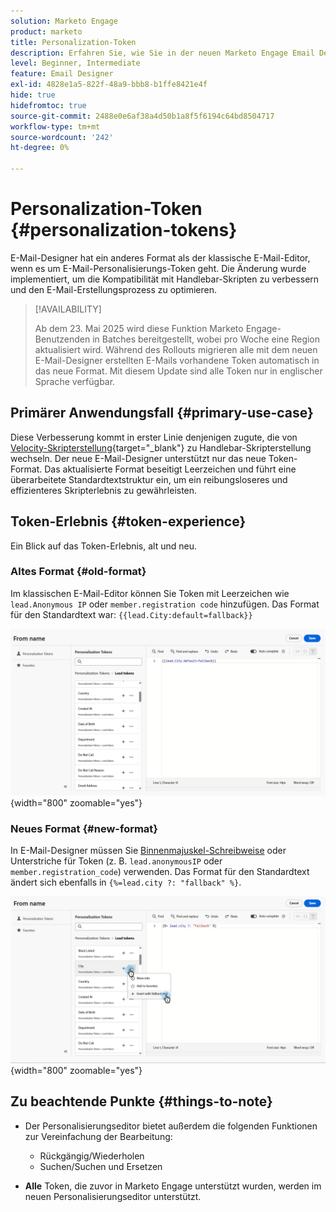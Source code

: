 ```yaml
---
solution: Marketo Engage
product: marketo
title: Personalization-Token
description: Erfahren Sie, wie Sie in der neuen Marketo Engage Email Designer Personalisierungs-Token verwenden.
level: Beginner, Intermediate
feature: Email Designer
exl-id: 4828e1a5-822f-48a9-bbb8-b1ffe8421e4f
hide: true
hidefromtoc: true
source-git-commit: 2488e0e6af38a4d50b1a8f5f6194c64bd8504717
workflow-type: tm+mt
source-wordcount: '242'
ht-degree: 0%

---
```


# Personalization-Token {#personalization-tokens}

E-Mail-Designer hat ein anderes Format als der klassische E-Mail-Editor, wenn es um E-Mail-Personalisierungs-Token geht. Die Änderung wurde implementiert, um die Kompatibilität mit Handlebar-Skripten zu verbessern und den E-Mail-Erstellungsprozess zu optimieren.

>[!AVAILABILITY]
>
>Ab dem 23. Mai 2025 wird diese Funktion Marketo Engage-Benutzenden in Batches bereitgestellt, wobei pro Woche eine Region aktualisiert wird. Während des Rollouts migrieren alle mit dem neuen E-Mail-Designer erstellten E-Mails vorhandene Token automatisch in das neue Format. Mit diesem Update sind alle Token nur in englischer Sprache verfügbar.

## Primärer Anwendungsfall {#primary-use-case}

Diese Verbesserung kommt in erster Linie denjenigen zugute, die von [Velocity-Skripterstellung](https://experienceleague.adobe.com/en/docs/marketo-developer/marketo/email-scripting){target="_blank"} zu Handlebar-Skripterstellung wechseln. Der neue E-Mail-Designer unterstützt nur das neue Token-Format. Das aktualisierte Format beseitigt Leerzeichen und führt eine überarbeitete Standardtextstruktur ein, um ein reibungsloseres und effizienteres Skripterlebnis zu gewährleisten.

## Token-Erlebnis {#token-experience}

Ein Blick auf das Token-Erlebnis, alt und neu.

### Altes Format {#old-format}

Im klassischen E-Mail-Editor können Sie Token mit Leerzeichen wie `lead.Anonymous IP` oder `member.registration code` hinzufügen. Das Format für den Standardtext war: `{{lead.City:default=fallback}}`

![](assets/personalization-tokens-1.png){width="800" zoomable="yes"}

### Neues Format {#new-format}

In E-Mail-Designer müssen Sie [Binnenmajuskel-Schreibweise](https://developer.mozilla.org/en-US/docs/Glossary/Camel_case) oder Unterstriche für Token (z. B. `lead.anonymousIP` oder `member.registration_code`) verwenden. Das Format für den Standardtext ändert sich ebenfalls in `{%=lead.city ?: "fallback" %}`.

![](assets/personalization-tokens-2.png){width="800" zoomable="yes"}

## Zu beachtende Punkte {#things-to-note}

* Der Personalisierungseditor bietet außerdem die folgenden Funktionen zur Vereinfachung der Bearbeitung:

   * Rückgängig/Wiederholen
   * Suchen/Suchen und Ersetzen

* **Alle** Token, die zuvor in Marketo Engage unterstützt wurden, werden im neuen Personalisierungseditor unterstützt.
